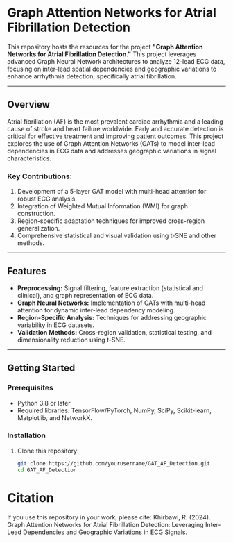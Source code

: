

# Graph Attention Networks for Atrial Fibrillation Detection

This repository hosts the resources for the project **"Graph Attention Networks for Atrial Fibrillation Detection."** This project leverages advanced Graph Neural Network architectures to analyze 12-lead ECG data, focusing on inter-lead spatial dependencies and geographic variations to enhance arrhythmia detection, specifically atrial fibrillation.

---

## Overview

Atrial fibrillation (AF) is the most prevalent cardiac arrhythmia and a leading cause of stroke and heart failure worldwide. Early and accurate detection is critical for effective treatment and improving patient outcomes. This project explores the use of Graph Attention Networks (GATs) to model inter-lead dependencies in ECG data and addresses geographic variations in signal characteristics.

### Key Contributions:
1. Development of a 5-layer GAT model with multi-head attention for robust ECG analysis.
2. Integration of Weighted Mutual Information (WMI) for graph construction.
3. Region-specific adaptation techniques for improved cross-region generalization.
4. Comprehensive statistical and visual validation using t-SNE and other methods.

---


## Features

- **Preprocessing:** Signal filtering, feature extraction (statistical and clinical), and graph representation of ECG data.
- **Graph Neural Networks:** Implementation of GATs with multi-head attention for dynamic inter-lead dependency modeling.
- **Region-Specific Analysis:** Techniques for addressing geographic variability in ECG datasets.
- **Validation Methods:** Cross-region validation, statistical testing, and dimensionality reduction using t-SNE.

---

## Getting Started

### Prerequisites

- Python 3.8 or later
- Required libraries: TensorFlow/PyTorch, NumPy, SciPy, Scikit-learn, Matplotlib, and NetworkX.

### Installation

1. Clone this repository:
   ```bash
   git clone https://github.com/yourusername/GAT_AF_Detection.git
   cd GAT_AF_Detection
# Citation
If you use this repository in your work, please cite:
Khirbawi, R. (2024). Graph Attention Networks for Atrial Fibrillation Detection: Leveraging Inter-Lead Dependencies and Geographic Variations in ECG Signals.
